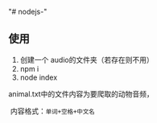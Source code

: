 "# nodejs-"

 

## 使用

1. 创建一个 audio的文件夹（若存在则不用）
2. npm i
3. node index



animal.txt中的文件内容为要爬取的动物音频，

​		内容格式：`单词+空格+中文名`

